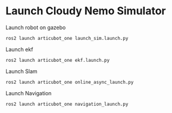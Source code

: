# Launch Cloudy Nemo Simulator

Launch robot on gazebo

```
ros2 launch articubot_one launch_sim.launch.py 
```
Launch ekf 
```
ros2 launch articubot_one ekf.launch.py 
```
Launch Slam

```
ros2 launch articubot_one online_async_launch.py
```

Launch Navigation

```
ros2 launch articubot_one navigation_launch.py
```